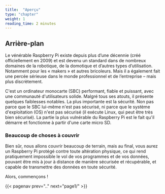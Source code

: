 ```yaml
---
title:  "Aperçu"
type: "chapter"
weight: 1
reading_time: 2 minutes
---
```


## Arrière-plan

Le vénérable Raspberry Pi existe depuis plus d’une décennie (créé officiellement en 2009) et est devenu un standard dans de nombreux domaines de la robotique, de la domotique et d’autres types d’utilisation. Notamment pour les « makers » et autres bricoleurs. Mais il a également fait une percée sérieuse dans le monde professionnel et de l’entreprise – mais plus discrètement.

C'est un ordinateur monocarte (SBC) performant, fiable et puissant, avec une communauté d'utilisateurs solide. Malgré tous ses atouts, il présente quelques faiblesses notables. La plus importante est la sécurité. Non pas parce que le SBC lui-même n'est pas sécurisé, ni parce que le système d'exploitation (OS) n'est pas sécurisé (il exécute Linux, qui peut être très bien sécurisé). La partie la plus vulnérable du Raspberry Pi est le fait qu'il démarre et fonctionne à partir d'une carte micro SD.



### Beaucoup de choses à couvrir

Bien sûr, nous allons couvrir beaucoup de terrain, mais au final, vous aurez un Raspberry Pi protégé contre toute altération physique, ce qui rend pratiquement impossible le vol de vos programmes et de vos données, pouvant être mis à jour à distance de manière sécurisée et récupérable, et capable de transmettre des données en toute sécurité.

Alors, commençons !

{{< pagenav prev=".." next="page1/" >}}
